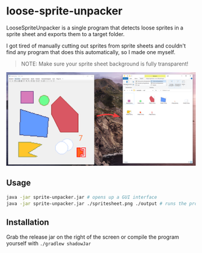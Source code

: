 # loose-sprite-unpacker

LooseSpriteUnpacker is a single program that detects loose sprites in a sprite sheet and exports them to a target
folder.

I got tired of manually cutting out sprites from sprite sheets and couldn't find any program that does this
automatically, so I made one myself.

> NOTE: Make sure your sprite sheet background is fully transparent!

![Example screenshot](screenshot.png)

## Usage

```bash
java -jar sprite-unpacker.jar # opens up a GUI interface 
java -jar sprite-unpacker.jar ./spritesheet.png ./output # runs the program in CLI mode
```

## Installation

Grab the release jar on the right of the screen or compile the program yourself with ```./gradlew shadowJar```
